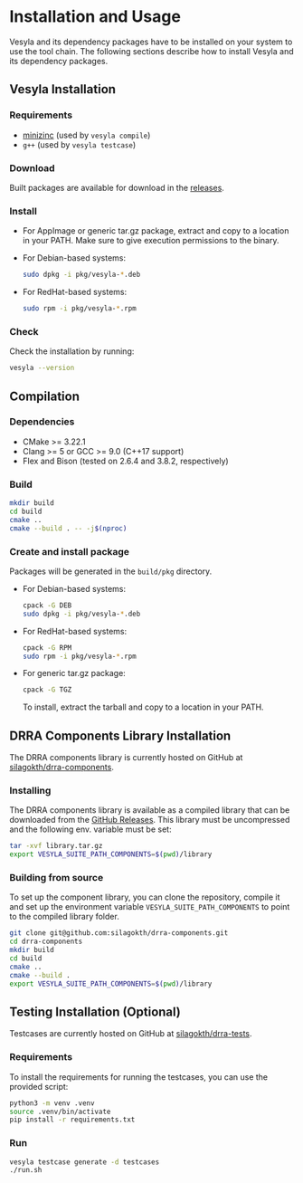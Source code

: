 # Installation and Usage

Vesyla and its dependency packages have to be installed on your system to use the tool chain.
The following sections describe how to install Vesyla and its dependency packages.

## Vesyla Installation

### Requirements

- [minizinc](https://www.minizinc.org/) (used by `vesyla compile`)
- `g++` (used by `vesyla testcase`)

### Download

Built packages are available for download in the [releases](https://github.com/silagokth/vesyla/releases).

### Install

- For AppImage or generic tar.gz package,
extract and copy to a location in your PATH.
Make sure to give execution permissions to the binary.

- For Debian-based systems:

   ```bash
   sudo dpkg -i pkg/vesyla-*.deb
   ```

- For RedHat-based systems:

   ```bash
   sudo rpm -i pkg/vesyla-*.rpm
   ```

### Check

Check the installation by running:

```bash
vesyla --version
```

## Compilation

### Dependencies

- CMake >= 3.22.1
- Clang >= 5 or GCC >= 9.0 (C++17 support)
- Flex and Bison (tested on 2.6.4 and 3.8.2, respectively)

### Build

   ```bash
   mkdir build
   cd build
   cmake ..
   cmake --build . -- -j$(nproc)
   ```

### Create and install package

Packages will be generated in the `build/pkg` directory.

- For Debian-based systems:

   ```bash
   cpack -G DEB
   sudo dpkg -i pkg/vesyla-*.deb
   ```

- For RedHat-based systems:

   ```bash
   cpack -G RPM
   sudo rpm -i pkg/vesyla-*.rpm
   ```

- For generic tar.gz package:

   ```bash
   cpack -G TGZ
   ```

   To install, extract the tarball and copy to a location in your PATH.

## DRRA Components Library Installation

The DRRA components library is currently hosted on GitHub at [silagokth/drra-components](https://github.com/silagokth/drra-components).

### Installing

The DRRA components library is available as a compiled library that can be downloaded from the  [GitHub Releases](https://github.com/silagokth/drra-components/releases).
This library must be uncompressed and the following env. variable must be set:

```bash
tar -xvf library.tar.gz
export VESYLA_SUITE_PATH_COMPONENTS=$(pwd)/library
```

### Building from source

To set up the component library, you can clone the repository, compile it and set up the environment variable `VESYLA_SUITE_PATH_COMPONENTS` to point to the compiled library folder.

```bash
git clone git@github.com:silagokth/drra-components.git
cd drra-components
mkdir build
cd build
cmake ..
cmake --build .
export VESYLA_SUITE_PATH_COMPONENTS=$(pwd)/library
```

## Testing Installation (Optional)

Testcases are currently hosted on GitHub at [silagokth/drra-tests](https://github.com/silagokth/drra-tests).

### Requirements

To install the requirements for running the testcases, you can use the provided script:

```bash
python3 -m venv .venv
source .venv/bin/activate
pip install -r requirements.txt
```

### Run

```bash
vesyla testcase generate -d testcases
./run.sh
```
